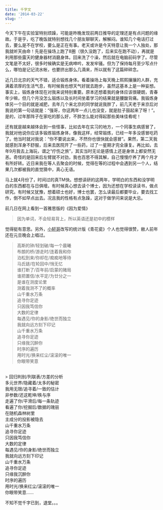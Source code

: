 ```yaml
---
title: 千字文
date: '2014-03-22'
slug: ''
---
```


今天下午在实验室特别烦躁，可能是昨晚发现前两日推导的定理还是有点问题的缘故。于是乎，吃了晚饭就特别想找几个朋友聊聊天，解解闷。谁知几个电话打过去，要么是不在学校，要么是正在有事。老天或许是今天特意让我一个人独处，那我就听天由命！先是在操场上跑了8圈（很久没跑了，后来实在跑不动），再就是利用那些露天的健身器材消磨身体。回来洗了个澡，然后就在电脑前码字了。尽管文笔是不太好，很多时候确实是无病呻吟，发发牢骚。但为了保持每月至少写点什么，哪怕是记记流水帐，也要挤出那么几滴来，所以就有了这篇碎碎念。

近几日北京的天气不错，适合锻炼身体。看着操场上每天晚上熙熙攘攘的人群，充满着浓厚的生活气息，有时候我也想天气好就去跑步，虽然这基本上是一种妄想。事实上，锻炼身体现在对我来说特别重要。原本还想着我的身体应该很硬朗，青春年少嘛，但几个月没怎么锻炼以及长时间坐着学习的结果就是腰酸背痛。我锻炼身体另一个目的就是减肥，去年几个来北京的同学就说我胖了，前几天老于来京后对我说的第一句话就是：“强哥，你这两年一点儿也没变，就是肚子鼓起来了呀！”。是的，过年那阵子在家吃的那么好，不胖怎么能对得起那些美味佳肴呢！

还有就是越来越体会到一些怪事，比如去年在实习的地方，一个同事生病感冒了，我就对他说你应该多锻炼锻炼身体，像我这样，经常锻炼，已经一年多没感冒吃药了。他当时就对我说：“你不要说出来，不然你也很快就会感冒”。果然，第二天我就感到浑身不舒服，后来去医院开了一些药，过了一星期才完全康复。再比如，去年9月我去上海玩，谓之“疗伤之旅”，其实当时无论是感情上还是身体上都安然无恙。奇怪的是回来后左臂就不对劲，我也百思不得其解，自己慢慢疗养了两个月才有所好转。近日来我在等人去聚会的时候，觉得在等的过程中会遇到另一个人，结果几次都被我的直觉猜中，真心无语。

马上就4月份了，时间过的真TM快。想想读研的这两年，学明白的东西和没学明白的东西都在与日俱增。有时候真心想去读个博士，因为还想在学校读读书，做点研究。有时候又犹豫，想着硕士也好，博士也罢，怎么读最后都要毕业，要去找工作，倒不如早点出去。况且我的性格有点急躁，这对于做学问来说是大忌。

前几日在网上看到一首雅思版的《因为爱情》

> 因为单词，不会轻易背上，所以英语还是初中的模样

觉得挺有意思。另外，[小轩哥](https://yixuan.cos.name/cn/2009/12/statistics-version-of-blue-and-white-porcelain/)改写的统计版《青花瓷》个人也觉得很赞，敝人前年还在元旦晚会上唱过。

> 高斯的钟/轻划破/每一个晨曦<br>
布朗的桥/游走时/连着我和你<br>
泊松到来/你却在/痴痴地等待<br>
马氏链/在轮回中/悄无忆<br>
谁打断了/百年前/启蒙的赌局<br>
谁把置信/水平定/为廿分之一<br>
是谁在测度论里<br>
测着我测不了的概率<br>
山千重水万条<br>
追寻你足迹<br>
只因我笃信你<br>
大数的定律<br>
每遇见/你的身影/绝世而独立<br>
我就向远方刻下印记<br>
山千重水万条<br>
追寻你足迹<br>
只缘我沉醉你<br>
时序的遍历<br>
用时光/换来红尘/滚滚的唯一<br>
你眼带笑意<br>
<br>
> 回归判别/列联表/方差的分析<br>
多元世界/隐藏着/太多的秘密<br>
我用无限/追寻着/一致的估计<br>
非参数/还这乾坤/秩与序<br>
走遍了你/平滑后/每一条轨迹<br>
看遍了你/挖掘后/数据的瑰丽<br>
在随机森林树里<br>
主成分的投影被隐去<br>
山千重水万条<br>
追寻你足迹<br>
只因我笃信你<br>
大数的定律<br>
每遇见/你的身影/绝世而独立<br>
我就向远方刻下印记<br>
山千重水万条<br>
追寻你足迹<br>
只缘我沉醉你<br>
时序的遍历<br>
用时光/换来红尘/滚滚的唯一<br>
你眼带笑意……
   
不知不觉千字已到，退堂。。。

